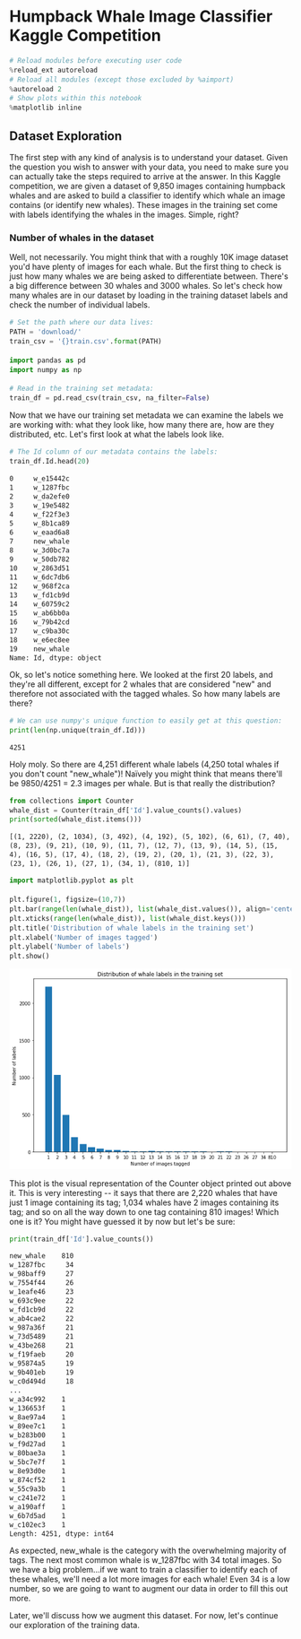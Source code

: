 
# Humpback Whale Image Classifier Kaggle Competition


```python
# Reload modules before executing user code
%reload_ext autoreload
# Reload all modules (except those excluded by %aimport)
%autoreload 2
# Show plots within this notebook
%matplotlib inline
```

## Dataset Exploration

The first step with any kind of analysis is to understand your dataset. Given the question you wish to answer with your data, you need to make sure you can actually take the steps required to arrive at the answer. In this Kaggle competition, we are given a dataset of 9,850 images containing humpback whales and are asked to build a classifier to identify which whale an image contains (or identify new whales). These images in the training set come with labels identifying the whales in the images. Simple, right?

### Number of whales in the dataset

Well, not necessarily. You might think that with a roughly 10K image dataset you'd have plenty of images for each whale. But the first thing to check is just how many whales we are being asked to differentiate between. There's a big difference between 30 whales and 3000 whales. So let's check how many whales are in our dataset by loading in the training dataset labels and check the number of individual labels.


```python
# Set the path where our data lives:
PATH = 'download/'
train_csv = '{}train.csv'.format(PATH)

import pandas as pd
import numpy as np

# Read in the training set metadata:
train_df = pd.read_csv(train_csv, na_filter=False)
```

Now that we have our training set metadata we can examine the labels we are working with: what they look like, how many there are, how are they distributed, etc. Let's first look at what the labels look like.


```python
# The Id column of our metadata contains the labels:
train_df.Id.head(20)
```




    0     w_e15442c
    1     w_1287fbc
    2     w_da2efe0
    3     w_19e5482
    4     w_f22f3e3
    5     w_8b1ca89
    6     w_eaad6a8
    7     new_whale
    8     w_3d0bc7a
    9     w_50db782
    10    w_2863d51
    11    w_6dc7db6
    12    w_968f2ca
    13    w_fd1cb9d
    14    w_60759c2
    15    w_ab6bb0a
    16    w_79b42cd
    17    w_c9ba30c
    18    w_e6ec8ee
    19    new_whale
    Name: Id, dtype: object



Ok, so let's notice something here. We looked at the first 20 labels, and they're all different, except for 2 whales that are considered "new" and therefore not associated with the tagged whales. So how many labels are there?


```python
# We can use numpy's unique function to easily get at this question:
print(len(np.unique(train_df.Id)))
```

    4251


Holy moly. So there are 4,251 different whale labels (4,250 total whales if you don't count "new_whale")! Naïvely you might think that means there'll be 9850/4251 = 2.3 images per whale. But is that really the distribution?


```python
from collections import Counter
whale_dist = Counter(train_df['Id'].value_counts().values)
print(sorted(whale_dist.items()))
```

    [(1, 2220), (2, 1034), (3, 492), (4, 192), (5, 102), (6, 61), (7, 40), (8, 23), (9, 21), (10, 9), (11, 7), (12, 7), (13, 9), (14, 5), (15, 4), (16, 5), (17, 4), (18, 2), (19, 2), (20, 1), (21, 3), (22, 3), (23, 1), (26, 1), (27, 1), (34, 1), (810, 1)]



```python
import matplotlib.pyplot as plt

plt.figure(1, figsize=(10,7))
plt.bar(range(len(whale_dist)), list(whale_dist.values()), align='center')
plt.xticks(range(len(whale_dist)), list(whale_dist.keys()))
plt.title('Distribution of whale labels in the training set')
plt.xlabel('Number of images tagged')
plt.ylabel('Number of labels')
plt.show()
```


![png](output_10_0.png)


This plot is the visual representation of the Counter object printed out above it. This is very interesting -- it says that there are 2,220 whales that have just 1 image containing its tag; 1,034 whales have 2 images containing its tag; and so on all the way down to one tag containing 810 images! Which one is it? You might have guessed it by now but let's be sure:


```python
print(train_df['Id'].value_counts())
```

    new_whale    810
    w_1287fbc     34
    w_98baff9     27
    w_7554f44     26
    w_1eafe46     23
    w_693c9ee     22
    w_fd1cb9d     22
    w_ab4cae2     22
    w_987a36f     21
    w_73d5489     21
    w_43be268     21
    w_f19faeb     20
    w_95874a5     19
    w_9b401eb     19
    w_c0d494d     18
    ...
    w_a34c992    1
    w_136653f    1
    w_8ae97a4    1
    w_89ee7c1    1
    w_b283b00    1
    w_f9d27ad    1
    w_80bae3a    1
    w_5bc7e7f    1
    w_8e93d0e    1
    w_874cf52    1
    w_55c9a3b    1
    w_c241e72    1
    w_a190aff    1
    w_6b7d5ad    1
    w_c102ec3    1
    Length: 4251, dtype: int64


As expected, new_whale is the category with the overwhelming majority of tags. The next most common whale is w_1287fbc with 34 total images. So we have a big problem...if we want to train a classifier to identify each of these whales, we'll need a lot more images for each whale! Even 34 is a low number, so we are going to want to augment our data in order to fill this out more.

Later, we'll discuss how we augment this dataset. For now, let's continue our exploration of the training data.


```python

```
